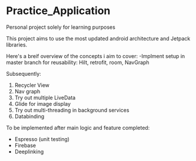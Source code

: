 # Practice_Application
Personal project solely for learning purposes

This project aims to use the most updated android architecture and Jetpack libraries.

Here's a breif overview of the concepts i aim to cover: 
-Implment setup in master branch for reusability: Hilt, retrofit, room, NavGraph

Subsequently:
1. Recycler View
2. Nav graph 
3. Try out multiple LiveData
4. Glide for image display 
5. Try out multi-threading in background services
6. Databinding 


To be implemented after main logic and feature completed:
- Espresso (unit testing)  
- Firebase 
- Deeplinking
